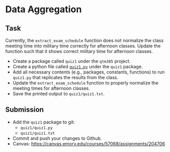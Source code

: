 Data Aggregation
=====

## Task

Currently, the `extract_exam_schedule` function does not normalize the class meeting time into military time correctly for afternoon classes.  Update the function such that it shows correct military time for afternoon classes.

* Create a package called `quiz1` under the `qtm385` project.
* Create a python file called [`quiz1.py`](quiz1.py) under the `quiz1` package.
* Add all necessary contents (e.g., packages, constants, functions) to run `quiz1.py` that replicates the results from the class.
* Update the `extract_exam_schedule` function to properly normalize the meeting times for afternoon classes.
* Save the printed output to `quiz1/quiz1.txt`.


## Submission

* Add the `quiz1` package to git:
  * `quiz1/quiz1.py`
  * `quiz1/quiz1.txt`
* Commit and push your changes to Github.
* Canvas: https://canvas.emory.edu/courses/57068/assignments/204706